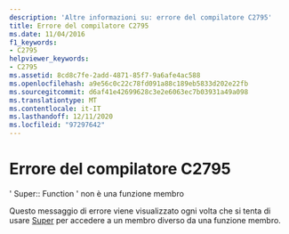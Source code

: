 ```yaml
---
description: 'Altre informazioni su: errore del compilatore C2795'
title: Errore del compilatore C2795
ms.date: 11/04/2016
f1_keywords:
- C2795
helpviewer_keywords:
- C2795
ms.assetid: 8cd8c7fe-2add-4871-85f7-9a6afe4ac588
ms.openlocfilehash: a9e56c0c22c78fd091a88c189eb5833d202e22fb
ms.sourcegitcommit: d6af41e42699628c3e2e6063ec7b03931a49a098
ms.translationtype: MT
ms.contentlocale: it-IT
ms.lasthandoff: 12/11/2020
ms.locfileid: "97297642"
---
```

# <a name="compiler-error-c2795"></a>Errore del compilatore C2795

' Super:: Function ' non è una funzione membro

Questo messaggio di errore viene visualizzato ogni volta che si tenta di usare [Super](../../cpp/super.md) per accedere a un membro diverso da una funzione membro.
